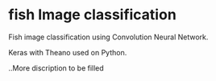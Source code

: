 # fish Image classification
Fish image classification using Convolution Neural Network.

Keras with Theano used on Python.

..More discription to be filled
